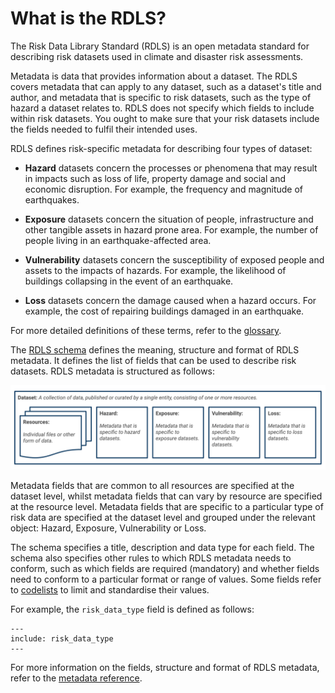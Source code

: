 # What is the RDLS?

The Risk Data Library Standard (RDLS) is an open metadata standard for describing risk datasets used in climate and disaster risk assessments.

Metadata is data that provides information about a dataset. The RDLS covers metadata that can apply to any dataset, such as a dataset's title and author, and metadata that is specific to risk datasets, such as the type of hazard a dataset relates to. RDLS does not specify which fields to include within risk datasets. You ought to make sure that your risk datasets include the fields needed to fulfil their intended uses.

RDLS defines risk-specific metadata for describing four types of dataset:

- **Hazard** datasets concern the processes or phenomena that may result in impacts such as loss of life, property damage and social and economic disruption. For example, the frequency and magnitude of earthquakes.

- **Exposure** datasets concern the situation of people, infrastructure and other tangible assets in hazard prone area. For example, the number of people living in an earthquake-affected area.

- **Vulnerability** datasets concern the susceptibility of exposed people and assets to the impacts of hazards. For example, the likelihood of buildings collapsing in the event of an earthquake.

- **Loss** datasets concern the damage caused when a hazard occurs. For example, the cost of repairing buildings damaged in an earthquake.

For more detailed definitions of these terms, refer to the [glossary](../glossary.md).

The [RDLS schema](../reference/schema.md) defines the meaning, structure and format of RDLS metadata. It defines the list of fields that can be used to describe risk datasets. RDLS metadata is structured as follows:

![RDLS structure](../img/structure.svg)

Metadata fields that are common to all resources are specified at the dataset level, whilst metadata fields that can vary by resource are specified at the resource level. Metadata fields that are specific to a particular type of risk data are specified at the dataset level and grouped under the relevant object: Hazard, Exposure, Vulnerability or Loss.

The schema specifies a title, description and data type for each field. The schema also specifies other rules to which RDLS metadata needs to conform, such as which fields are required (mandatory) and whether fields need to conform to a particular format or range of values. Some fields refer to [codelists](../reference/codelists.md) to limit and standardise their values.

For example, the `risk_data_type` field is defined as follows:

```{jsonschema} ../../docs/_readthedocs/html/rdls_schema.json
---
include: risk_data_type
---
```

For more information on the fields, structure and format of RDLS metadata, refer to the [metadata reference](../reference/index.md).
